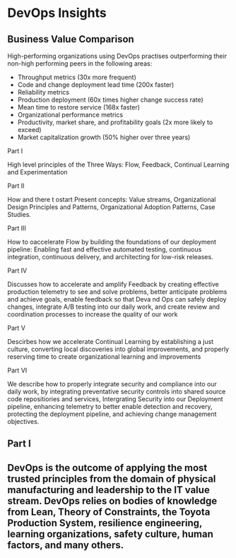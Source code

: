 # DevOps Insights

## Business Value Comparison

High-performing organizations using DevOps practises outperforming their non-high performing peers in the following areas:

- Throughput metrics (30x more frequent)
- Code and change deployment lead time  (200x faster)
- Reliability metrics
- Production deployment (60x times higher change success rate)
- Mean time to restore service (168x faster)
- Organizational performance metrics
- Productivity, market share, and profitability goals (2x more likely to exceed)
- Market capitalization growth (50% higher over three years)


Part I

High level principles of the Three Ways: Flow, Feedback, Continual Learning and Experimentation

Part II

How and there t ostart
Present concepts: Value streams, Organizational Design Principles and Patterns, Organizational Adoption Patterns, Case Studies.

Part III 

How to oaccelerate Flow by building the foundations of our deployment pipeline: Enabling fast and effective automated testing, continuous integration, continuous delivery, and architecting for low-risk releases.

Part IV 

Discusses how to accelerate and amplify Feedback by creating effective production telemetry to see and solve problems, better anticipate problems and achieve goals, enable feedback so that Deva nd Ops can safely deploy changes, integrate A/B testing into our daily work, and create review and coordination processes to increase the quality of our work


Part V

Descirbes how we accelerate Continual Learning by establishing a just culture, converting local discoveries into global improvements, and properly reserving time to create organizational learning and improvements

Part VI

We describe how to properly integrate security and compliance into our daily work, by integrating preventative security controls into shared source code repositiories and services, Intergrating Security into our Deployment pipeline, enhancing telemetry to better enable detection and recovery, protecting the deployment pipeline, and achieving change management objectives.

## Part I

DevOps is the outcome of applying the most trusted principles from the domain of physical manufacturing and leadership to the IT value stream. DevOps relies on bodies of knowledge from Lean, Theory of Constraints, the Toyota Production System, resilience engineering, learning organizations, safety culture, human factors, and many others.
- 